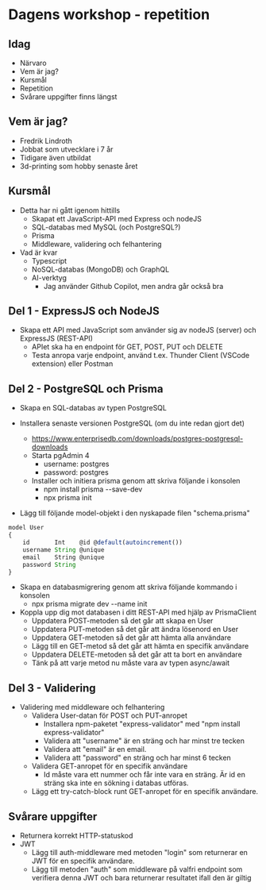 # Dagens workshop - repetition

## Idag

- Närvaro
- Vem är jag?
- Kursmål
- Repetition
- Svårare uppgifter finns längst

## Vem är jag?

- Fredrik Lindroth
- Jobbat som utvecklare i 7 år
- Tidigare även utbildat
- 3d-printing som hobby senaste året

## Kursmål

- Detta har ni gått igenom hittills
  - Skapat ett JavaScript-API med Express och nodeJS
  - SQL-databas med MySQL (och PostgreSQL?)
  - Prisma
  - Middleware, validering och felhantering
- Vad är kvar
  - Typescript
  - NoSQL-databas (MongoDB) och GraphQL
  - AI-verktyg
    - Jag använder Github Copilot, men andra går också bra

## Del 1 - ExpressJS och NodeJS

- Skapa ett API med JavaScript som använder sig av nodeJS (server) och ExpressJS (REST-API)
  - APIet ska ha en endpoint för GET, POST, PUT och DELETE
  - Testa anropa varje endpoint, använd t.ex. Thunder Client (VSCode extension) eller Postman

## Del 2 - PostgreSQL och Prisma

- Skapa en SQL-databas av typen PostgreSQL
- Installera senaste versionen PostgreSQL (om du inte redan gjort det)
  - <https://www.enterprisedb.com/downloads/postgres-postgresql-downloads>
  - Starta pgAdmin 4
    - username: postgres
    - password: postgres
  - Installer och initiera prisma genom att skriva följande i konsolen
    - npm install prisma --save-dev
    - npx prisma init

- Lägg till följande model-objekt i den nyskapade filen "schema.prisma"

```JavaScript
model User 
{
    id       Int    @id @default(autoincrement())
    username String @unique
    email    String @unique
    password String
} 
```

- Skapa en databasmigrering genom att skriva följande kommando i konsolen
  - npx prisma migrate dev --name init
- Koppla upp dig mot databasen i ditt REST-API med hjälp av PrismaClient
  - Uppdatera POST-metoden så det går att skapa en User
  - Uppdatera PUT-metoden så det går att ändra lösenord en User
  - Uppdatera GET-metoden så det går att hämta alla användare
  - Lägg till en GET-metod så det går att hämta en specifik användare
  - Uppdatera DELETE-metoden så det går att ta bort en användare
  - Tänk på att varje metod nu måste vara av typen async/await

## Del 3 - Validering

- Validering med middleware och felhantering
  - Validera User-datan för POST och PUT-anropet
    - Installera npm-paketet "express-validator" med "npm install express-validator"
    - Validera att "username" är en sträng och har minst tre tecken
    - Validera att "email" är en email.
    - Validera att "password" en sträng och har minst 6 tecken
  - Validera GET-anropet för en specifik användare
    - Id måste vara ett nummer och får inte vara en sträng. Är id en sträng ska inte en sökning i databas utföras.
  - Lägg ett try-catch-block runt GET-anropet för en specifik användare.

## Svårare uppgifter

- Returnera korrekt HTTP-statuskod
- JWT
  - Lägg till auth-middleware med metoden "login" som returnerar en JWT för en specifik användare.
  - Lägg till metoden "auth" som middleware på valfri endpoint som verifiera denna JWT och bara returnerar resultatet ifall den är giltig
